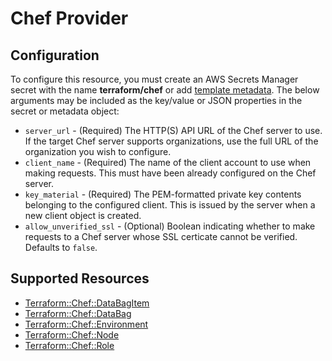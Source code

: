 # Chef Provider

## Configuration

To configure this resource, you must create an AWS Secrets Manager secret with the name **terraform/chef** or add [template metadata](https://github.com/iann0036/tf-cfn-provider/blob/master/examples/metadata.yaml). The below arguments may be included as the key/value or JSON properties in the secret or metadata object:

* `server_url` - (Required) The HTTP(S) API URL of the Chef server to use. If
  the target Chef server supports organizations, use the full URL of the
  organization you wish to configure.
* `client_name` - (Required) The name of the client account to use when making
  requests. This must have been already configured on the Chef server.
* `key_material` - (Required) The PEM-formatted private key contents belonging to
  the configured client. This is issued by the server when a new client object
  is created.
* `allow_unverified_ssl` - (Optional) Boolean indicating whether to make
  requests to a Chef server whose SSL certicate cannot be verified. Defaults
  to ``false``.


## Supported Resources

* [Terraform::Chef::DataBagItem](DataBagItem.md)
* [Terraform::Chef::DataBag](DataBag.md)
* [Terraform::Chef::Environment](Environment.md)
* [Terraform::Chef::Node](Node.md)
* [Terraform::Chef::Role](Role.md)
